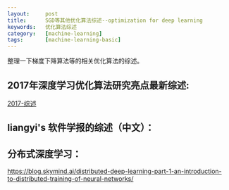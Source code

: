 ```yaml
---
layout:     post
title:      SGD等其他优化算法综述--optimization for deep learning
keywords:   优化算法综述
category:   [machine-learning]
tags:       [machine-learning-basic]
---
```


整理一下梯度下降算法等的相关优化算法的综述。


## 2017年深度学习优化算法研究亮点最新综述:

[2017-综述](https://mp.weixin.qq.com/s/ABI1xtMTaFOqrDJ6MjlYzQ)


## liangyi's 软件学报的综述（中文）：



## 分布式深度学习：

https://blog.skymind.ai/distributed-deep-learning-part-1-an-introduction-to-distributed-training-of-neural-networks/


## 
